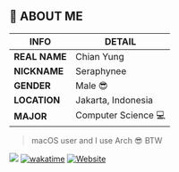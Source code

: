 ## 💬 ABOUT ME

| INFO       | DETAIL |
|------------|--------|
| **REAL NAME** | Chian Yung |
| **NICKNAME**  | Seraphynee |
| **GENDER**    | Male 😎 |
| **LOCATION**  | Jakarta, Indonesia |
| **MAJOR**     | Computer Science 💻 |

> macOS user and I use Arch 😎 BTW

![](https://komarev.com/ghpvc/?username=chianyungcode)
[![wakatime](https://wakatime.com/badge/user/697ab2f9-81cb-4eb2-8665-281d9ba95c02.svg)](https://wakatime.com/@697ab2f9-81cb-4eb2-8665-281d9ba95c02)
[![Website](https://img.shields.io/badge/website-visit-orange)](https://chianyung.dev)

